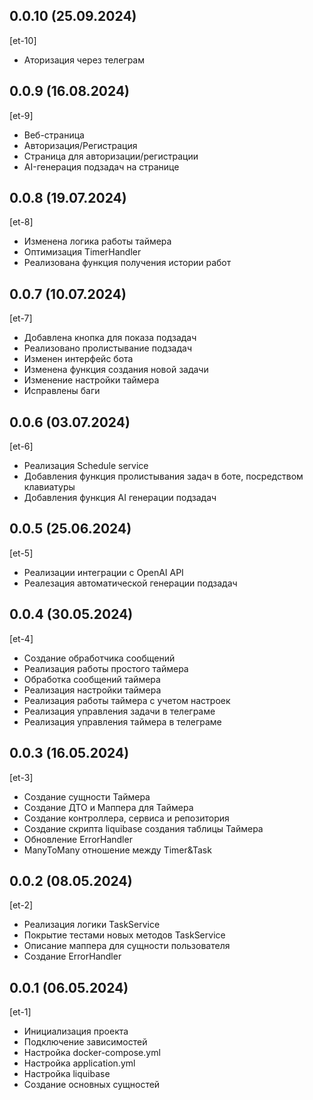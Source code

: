 ## 0.0.10 (25.09.2024)
[et-10]
* Аторизация через телеграм

## 0.0.9 (16.08.2024)
[et-9]
* Веб-страница
* Авторизация/Регистрация
* Страница для авторизации/регистрации
* AI-генерация подзадач на странице

## 0.0.8 (19.07.2024)
[et-8]
* Изменена логика работы таймера
* Оптимизация TimerHandler
* Реализована функция получения истории работ

## 0.0.7 (10.07.2024)
[et-7]
* Добавлена кнопка для показа подзадач
* Реализовано пролистывание подзадач
* Изменен интерфейс бота
* Изменена функция создания новой задачи
* Изменение настройки таймера
* Исправлены баги

## 0.0.6 (03.07.2024)
[et-6]
* Реализация Schedule service
* Добавления функция пролистывания задач в боте, посредством клавиатуры
* Добавления функция AI генерации подзадач

## 0.0.5 (25.06.2024)
[et-5]
* Реализации интеграции с OpenAI API
* Реалезация автоматической генерации подзадач

## 0.0.4 (30.05.2024)
[et-4]
* Создание обработчика сообщений
* Реализация работы простого таймера
* Обработка сообщений таймера
* Реализация настройки таймера
* Реализация работы таймера с учетом настроек
* Реализация управления задачи в телеграме
* Реализация управления таймера в телеграме

## 0.0.3 (16.05.2024)
[et-3]
* Создание сущности Таймера
* Создание ДТО и Маппера для Таймера
* Создание контроллера, сервиса и репозитория
* Создание скрипта liquibase создания таблицы Таймера
* Обновление ErrorHandler
* ManyToMany отношение между Timer&Task


## 0.0.2 (08.05.2024)
[et-2]
* Реализация логики TaskService
* Покрытие тестами новых методов TaskService
* Описание маппера для сущности пользователя
* Создание ErrorHandler

## 0.0.1 (06.05.2024)
[et-1]
* Инициализация проекта
* Подключение зависимостей
* Настройка docker-compose.yml
* Настройка application.yml
* Настройка liquibase
* Создание основных сущностей
















